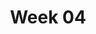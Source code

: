 ---
title: Week 04
contents:
  - date: 2025-07-01
    items:
      - type: lecture
        topics:
          - Spring force
      - type: problem_set
        title: Set 09 - Linear Springs
        link: "https://drive.google.com/file/d/1zcm9KN42Fokud1WwjCEeEt4B-KT5stpI/view?usp=drivesdk"
        solution_link: "https://drive.google.com/file/d/1CJ9rMCZ5_6RHZvypBIinyAXn2I0TJSfO/view?usp=sharing"
      - type: lecture_video
        title: Explaining spring force
        link: "https://www.youtube.com/watch?v=WtTDHW2JUVY"
      - type: lecture_video
        title: Spring force examples
        link: "https://www.youtube.com/watch?v=YiOZregJx9w"
      - type: exercise_video
        title: Problem 08-004
        link: "https://youtu.be/YE9N2f2qTqg"

  - date: 2025-07-02
    items:
      - type: exercise
        topics:
          - tbd
      - type: problem_set
        title: Extra problems
        link: "https://drive.google.com/file/d/1WaipiMmWddWer_DrAZcLhzDUnNOMbbq6/view?usp=sharing"
        solution_link: "https://drive.google.com/file/d/1C_fikstDKjVZwX6BM0Y8Xf_ftwCiu4W7/view?usp=sharing"

  - date: 2025-07-03
    items:
      - type: lecture
        topics:
          - Friction
      - type: lecture_video
        title: Explaining the friction force
        link: "https://www.youtube.com/watch?v=_fvCFtpL3c8"
      - type: problem_set
        title: Set 10 - Friction
        link: "https://drive.google.com/file/d/1BsacnK5BUjR_4CQXt7pW7BM2vrtYed5p/view?usp=drivesdk"
        solution_link: "https://drive.google.com/file/d/1Csp0G7hLXIq17-zpl7jypNGhiKP4vSXt/view?usp=sharing"
      - type: exercise_video
        title: Problem 03-071
        link: "https://youtu.be/RDFfE0tFTnk"
---      
